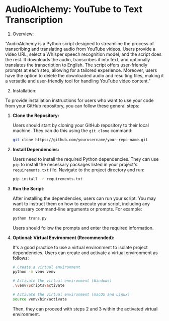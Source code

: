 # AudioAlchemy: YouTube to Text Transcription

1) Overview:
   
"AudioAlchemy is a Python script designed to streamline the process of transcribing and translating audio from YouTube videos. Users provide a video URL, select a Whisper speech recognition model, and the script does the rest. It downloads the audio, transcribes it into text, and optionally translates the transcription to English. The script offers user-friendly prompts at each step, allowing for a tailored experience. Moreover, users have the option to delete the downloaded audio and resulting files, making it a versatile and user-friendly tool for handling YouTube video content."

2) Installation:

To provide installation instructions for users who want to use your code from your GitHub repository, you can follow these general steps:

1. **Clone the Repository:**

   Users should start by cloning your GitHub repository to their local machine. They can do this using the `git clone` command:

   ```bash
   git clone https://github.com/yourusername/your-repo-name.git
   ```

2. **Install Dependencies:**

   Users need to install the required Python dependencies. They can use `pip` to install the necessary packages listed in your project's `requirements.txt` file. Navigate to the project directory and run:

   ```bash
   pip install -r requirements.txt
   ```

3. **Run the Script:**

   After installing the dependencies, users can run your script. You may want to instruct them on how to execute your script, including any necessary command-line arguments or prompts. For example:

   ```bash
   python trans.py
   ```

   Users should follow the prompts and enter the required information.

4. **Optional: Virtual Environment (Recommended):**

   It's a good practice to use a virtual environment to isolate project dependencies. Users can create and activate a virtual environment as follows:

   ```bash
   # Create a virtual environment
   python -m venv venv

   # Activate the virtual environment (Windows)
   .\venv\Scripts\activate

   # Activate the virtual environment (macOS and Linux)
   source venv/bin/activate
   ```

   Then, they can proceed with steps 2 and 3 within the activated virtual environment.
